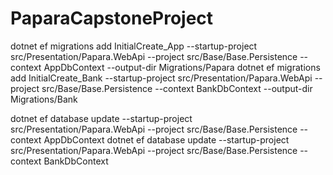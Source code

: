 # PaparaCapstoneProject

dotnet ef migrations add InitialCreate_App --startup-project src/Presentation/Papara.WebApi --project src/Base/Base.Persistence --context AppDbContext --output-dir Migrations/Papara
dotnet ef migrations add InitialCreate_Bank --startup-project src/Presentation/Papara.WebApi --project src/Base/Base.Persistence --context BankDbContext --output-dir Migrations/Bank


dotnet ef database update --startup-project src/Presentation/Papara.WebApi --project src/Base/Base.Persistence --context AppDbContext
dotnet ef database update --startup-project src/Presentation/Papara.WebApi --project src/Base/Base.Persistence --context BankDbContext
